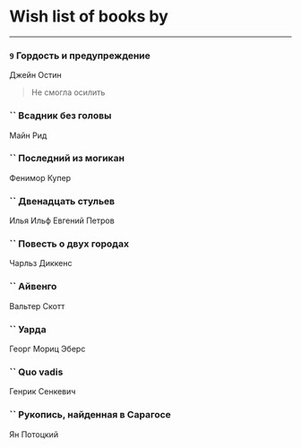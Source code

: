 # Wish list of books by [](http://vk.com/id128917939)
---

### `9` Гордость и предупреждение
Джейн Остин
> Не смогла осилить

### `` Всадник без головы
Майн Рид

### `` Последний из могикан
Фенимор Купер

### `` Двенадцать стульев
Илья Ильф Евгений Петров

### `` Повесть о двух городах
Чарльз Диккенс

### `` Айвенго
Вальтер Скотт

### `` Уарда
Георг Мориц Эберс

### `` Quo vadis
Генрик Сенкевич

### `` Рукопись, найденная в Сарагосе
Ян Потоцкий

